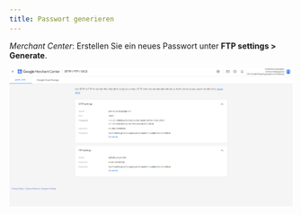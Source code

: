```yaml
---
title: Passwort generieren
---
```


*Merchant Center*: Erstellen Sie ein neues Passwort unter **FTP settings > Generate**.

![Passwort generieren](img/passwort-generieren.png)
